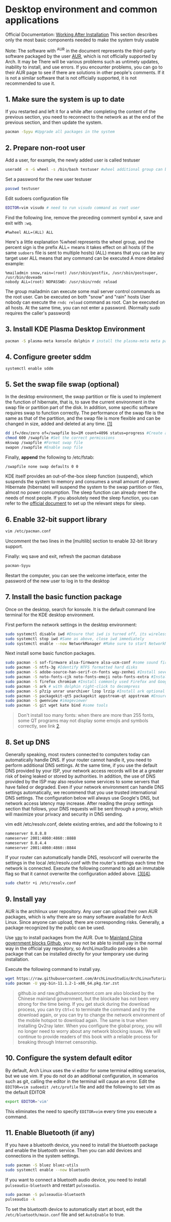 # Desktop environment and common applications

Official Documentation: [Working After Installation](https://wiki.archlinux.org/index.php/General_recommendations)
This section describes only the most basic components needed to make the system truly usable

Note: The software with <sup>AUR</sup> in the document represents the third-party software packaged by the user [AUR](https://aur.archlinux.org/), which is not officially supported by Arch. It may be There will be various problems such as untimely updates, inability to install, and use errors. If you encounter problems, you can go to their AUR page to see if there are solutions in other people's comments. If it is not a similar software that is not officially supported, it is not recommended to use it.

## 1. Make sure the system is up to date

If you restarted and left it for a while after completing the content of the previous section, you need to reconnect to the network as at the end of the previous section, and then update the system.

```bash
pacman -Syyu #Upgrade all packages in the system
```

## 2. Prepare non-root user

Add a user, for example, the newly added user is called testuser

```bash
useradd -m -G wheel -s /bin/bash testuser #wheel additional group can be sudo, execute the command as root user -m create user home directory at the same time
```

Set a password for the new user testuser

```bash
passwd testuser
```

Edit sudoers configuration file

```bash
EDITOR=vim visudo # need to run visudo command as root user
```

Find the following line, remove the preceding comment symbol `#`, save and exit with `:wq`.

```sudoers
#%wheel ALL=(ALL) ALL
```

Here's a little explanation
%wheel represents the wheel group, and the percent sign is the prefix
ALL= means it takes effect on all hosts (if the same `sudoers` file is sent to multiple hosts)
(ALL) means that you can be any target user
ALL means that any command can be executed
A more detailed example:

```sudoers
%mailadmin snow,rain=(root) /usr/sbin/postfix, /usr/sbin/postsuper, /usr/bin/doveadm
nobody ALL=(root) NOPASSWD: /usr/sbin/rndc reload
```

The group mailadmin can execute some mail server control commands as the root user. Can be executed on both "snow" and "rain" hosts
User nobody can execute the `rndc reload` command as root. Can be executed on all hosts. At the same time, you can not enter a password. (Normally sudo requires the caller's password)

## 3. Install KDE Plasma Desktop Environment

```bash
pacman -S plasma-meta konsole dolphin # install the plasma-meta meta package as well as the terminal and file manager
```

## 4. Configure greeter sddm

<!-- pacman -S sddm //included in plasma-meta, no need to install it separately
But plasma-desktop does not have to install it
-->

```
systemctl enable sddm
```

## 5. Set the swap file swap (optional)

In the desktop environment, the swap partition or file is used to implement the function of hibernate, that is, to save the current environment in the swap file or partition part of the disk. In addition, some specific software requires swap to function correctly. The performance of the swap file is the same as that of the partition, and the swap file is more flexible and can be changed in size, added and deleted at any time. [[1]](https://wiki.archlinux.org/title/Swap#Swap_file)

```bash
dd if=/dev/zero of=/swapfile bs=1M count=4096 status=progress #Create a 4G swap space, the size can be customized as needed
chmod 600 /swapfile #Set the correct permissions
mkswap /swapfile #Format swap file
swapon /swapfile #Enable swap file
```

Finally, **append** the following to /etc/fstab:

```bash
/swapfile none swap defaults 0 0
```

KDE itself provides an out-of-the-box sleep function (suspend), which suspends the system to memory and consumes a small amount of power. Hibernate (hibernate) will suspend the system to the swap partition or files, almost no power consumption. The sleep function can already meet the needs of most people. If you absolutely need the sleep function, you can refer to the [official document](https://wiki.archlinux.org/title/Power_management/Suspend_and_hibernate) to set up the relevant steps for sleep.

## 6. Enable 32-bit support library

```bash
vim /etc/pacman.conf
```

Uncomment the two lines in the [multilib] section to enable 32-bit library support.

Finally: wq save and exit, refresh the pacman database

```bash
pacman-Syyu
```

Restart the computer, you can see the welcome interface, enter the password of the new user to log in to the desktop

## 7. Install the basic function package

Once on the desktop, search for konsole. It is the default command line terminal for the KDE desktop environment.

First perform the network settings in the desktop environment:

```bash
sudo systemctl disable iwd #Ensure that iwd is turned off, its wireless connection will conflict with NetworkManager
sudo systemctl stop iwd #Same as above, close iwd immediately
sudo systemctl enable --now NetworkManager #Make sure to start NetworkManager first and connect to the network If iwd has conflicted with NetworkManager, just restart the computer after performing the previous step.
```

Next install some basic function packages.

```bash
sudo pacman -S sof-firmware alsa-firmware alsa-ucm-conf #some sound firmware that may be needed
sudo pacman -S ntfs-3g #Identify NTFS formatted hard disks
sudo pacman -S adobe-source-han-serif-cn-fonts wqy-zenhei #Install several open source Chinese fonts Generally, installing Wenquanyi can solve the problem of most wine application Chinese squares
sudo pacman -S noto-fonts-cjk noto-fonts-emoji noto-fonts-extra #Install Google open source fonts and expressions
sudo pacman -S firefox chromium #Install commonly used Firefox and Google Chrome
sudo pacman -S ark # with dolphin right-click to decompress
sudo pacman -S p7zip unrar unarchiver lzop lrzip #Install ark optional dependencies
sudo pacman -S packagekit-qt5 packagekit appstream-qt appstream #Ensure that Discover (Software Center) is available and needs to be restarted
sudo pacman -S gwenview #imageviewer
sudo pacman -S git wget kate bind #some tools
```

> Don't install too many fonts: when there are more than 255 fonts, some QT programs may not display some emojis and symbols correctly, see link [2](https://wiki.archlinux.org/title/fonts#Emoji_and_symbols).

## 8. Set up DNS

Generally speaking, most routers connected to computers today can automatically handle DNS. If your router cannot handle it, you need to perform additional DNS settings. At the same time, if you use the default DNS provided by your ISP, your network access records will be at a greater risk of being leaked or stored by authorities. In addition, the use of DNS provided by the ISP may also resolve some services to some servers that have failed or degraded. Even if your network environment can handle DNS settings automatically, we recommend that you use trusted international DNS settings. The configuration below will always use Google's DNS, but network access latency may increase. After reading the proxy settings section that follows, your DNS requests will be sent through a proxy, which will maximize your privacy and security in DNS sending.

vim edit /etc/resolv.conf, delete existing entries, and add the following to it

```bash
nameserver 8.8.8.8
nameserver 2001:4860:4860::8888
nameserver 8.8.4.4
nameserver 2001:4860:4860::8844
```

If your router can automatically handle DNS, resolvconf will overwrite the settings in the local /etc/resolv.conf with the router's settings each time the network is connected. Execute the following command to add an immutable flag so that it cannot overwrite the configuration added above. [[3]](https://wiki.archlinux.org/title/Domain_name_resolution#Overwriting_of_/etc/resolv.conf)[[4]](https://nssurge.zendesk.com/hc/en-us/articles/360011927114-DNS-%E9%85%8D%E7%BD%AE%E6%8C%87%E5%8D%97).

```bash
sudo chattr +i /etc/resolv.conf
```

## 9. Install yay

AUR is the archlinux user repository. Any user can upload their own AUR packages, which is why there are so many software available for Arch Linux. Since anyone can upload, there are corresponding risks. Generally, a package recognized by the public can be used.

Use [yay](https://github.com/Jguer/yay) to install packages from the AUR. Due to [Mainland China government blocks Github](https://zh.wikipedia.org/wiki/%E5%AF%B9GitHub%E7%9A%84%E5%AE%A1%E6%9F%A5%E5%92%8C%E5%B0%81%E9%94%81#%E4%B8%AD%E5%8D%8E%E4%BA%BA%E6%B0%91%E5%85%B1%E5%92%8C%E5%9B%BD), you may not be able to install yay in the normal way in the official yay repository, so ArchLinuxStudio provides a bin package that can be installed directly for your temporary use during installation.

Execute the following command to install yay.

```bash
wget https://raw.githubusercontent.com/ArchLinuxStudio/ArchLinuxTutorial/master/docs/res/yay-bin-11.1.2-1-x86_64.pkg.tar.zst
sudo pacman -U yay-bin-11.1.2-1-x86_64.pkg.tar.zst
```

> github.io and raw.githubusercontent.com are also blocked by the Chinese mainland government, but the blockade has not been very strong for the time being. If you get stuck during the download process, you can try ctrl+c to terminate the command and try the download again, or you can try to change the network environment of the mobile hotspot to download again. The same is true when installing Qv2ray later. When you configure the global proxy, you will no longer need to worry about any network blocking issues. We will continue to provide readers of this book with a reliable process for breaking through Internet censorship.

## 10. Configure the system default editor

By default, Arch Linux uses the vi editor for some terminal editing scenarios, but we use vim. If you do not do an additional configuration, in scenarios such as git, calling the editor in the terminal will cause an error. Edit the `EDITOR=vim sudoedit /etc/profile` file and add the following to set vim as the default EDITOR

```bash
export EDITOR='vim'
```

This eliminates the need to specify `EDITOR=vim` every time you execute a command.

## 11. Enable Bluetooth (if any)

If you have a bluetooth device, you need to install the bluetooth package and enable the bluetooth service. Then you can add devices and connections in the system settings.

```bash
sudo pacman -S bluez bluez-utils
sudo systemctl enable --now bluetooth
```

If you want to connect a bluetooth audio device, you need to install `pulseaudio-bluetooth` and restart `pulseaudio`.

```bash
sudo pacman -S pulseaudio-bluetooth
pulseaudio -k
```

To set the bluetooth device to automatically start at boot, edit the `/etc/bluetooth/main.conf` file and set `AutoEnable` to true.
